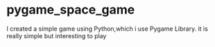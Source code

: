 # pygame_space_game
I created a simple game using Python,which i use Pygame Library. it is really simple but interesting to play
